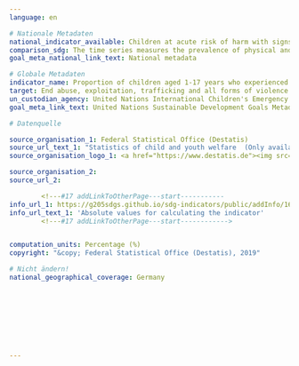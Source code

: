 ```yaml
---
language: en

# Nationale Metadaten
national_indicator_available: Children at acute risk of harm with signs of physical abuse <br> Children at acute risk of harm with signs of physical or psychological abuse <br> Children at acute risk of harm with signs of psychological abuse  
comparison_sdg: The time series measures the prevalence of physical and psychological aggression against children in the last year and not in the last month, as defined in the international metadata description.
goal_meta_national_link_text: National metadata

# Globale Metadaten
indicator_name: Proportion of children aged 1-17 years who experienced any physical punishment and/or psychological aggression by caregivers in the past month
target: End abuse, exploitation, trafficking and all forms of violence against and torture of children
un_custodian_agency: United Nations International Children's Emergency Fund (UNICEF)
goal_meta_link_text: United Nations Sustainable Development Goals Metadata

# Datenquelle

source_organisation_1: Federal Statistical Office (Destatis)
source_url_text_1: "Statistics of child and youth welfare  (Only available in German)"
source_organisation_logo_1: <a href="https://www.destatis.de"><img src="https://g205sdgs.github.io/sdg-indicators/public/LogosEn/destatis.png" alt="Logo Destatis" /></a>

source_organisation_2:
source_url_2:

        <!---#17 addLinkToOtherPage---start-----------
info_url_1: https://g205sdgs.github.io/sdg-indicators/public/addInfo/16.2.1.xlsx
info_url_text_1: 'Absolute values for calculating the indicator'
        <!---#17 addLinkToOtherPage---start------------>


computation_units: Percentage (%)
copyright: "&copy; Federal Statistical Office (Destatis), 2019"

# Nicht ändern!
national_geographical_coverage: Germany









---
```

